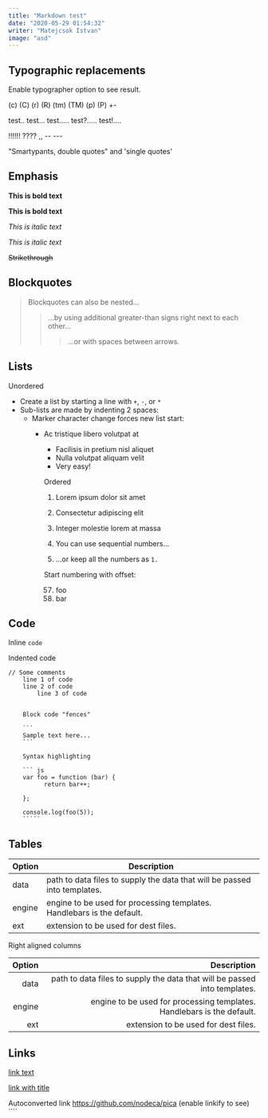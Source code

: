 ```yaml
---
title: "Markdown test"
date: "2020-05-29 01:54:32"
writer: "Matejcsok Istvan"
image: "asd"
---
```


## Typographic replacements

Enable typographer option to see result.

(c) (C) (r) (R) (tm) (TM) (p) (P) +-

test.. test... test..... test?..... test!....

!!!!!! ???? ,,  -- ---

"Smartypants, double quotes" and 'single quotes'


## Emphasis

**This is bold text**

__This is bold text__

*This is italic text*

_This is italic text_

~~Strikethrough~~


## Blockquotes


> Blockquotes can also be nested...
>> ...by using additional greater-than signs right next to each other...
> > > ...or with spaces between arrows.


## Lists

Unordered

+ Create a list by starting a line with `+`, `-`, or `*`
+ Sub-lists are made by indenting 2 spaces:
  - Marker character change forces new list start:
      * Ac tristique libero volutpat at
          + Facilisis in pretium nisl aliquet
	      - Nulla volutpat aliquam velit
	      + Very easy!

	      Ordered

	      1. Lorem ipsum dolor sit amet
	      2. Consectetur adipiscing elit
	      3. Integer molestie lorem at massa


	      1. You can use sequential numbers...
	      1. ...or keep all the numbers as `1.`

	      Start numbering with offset:

	      57. foo
	      1. bar


## Code

Inline `code`

Indented code

    // Some comments
        line 1 of code
	    line 2 of code
	        line 3 of code


		Block code "fences"

		```
		Sample text here...
		```

		Syntax highlighting

		``` js
		var foo = function (bar) {
			  return bar++;
			  
		};

		console.log(foo(5));
		`````

## Tables

| Option | Description |
| ------ | ----------- |
| data   | path to data files to supply the data that will be passed into templates. |
| engine | engine to be used for processing templates. Handlebars is the default. |
| ext    | extension to be used for dest files. |

Right aligned columns

| Option | Description |
| ------:| -----------:|
| data   | path to data files to supply the data that will be passed into templates. |
| engine | engine to be used for processing templates. Handlebars is the default. |
| ext    | extension to be used for dest files. |


## Links

[link text](http://dev.nodeca.com)

[link with title](http://nodeca.github.io/pica/demo/ "title text!")

Autoconverted link https://github.com/nodeca/pica (enable linkify to see)
		````
		```
		```
